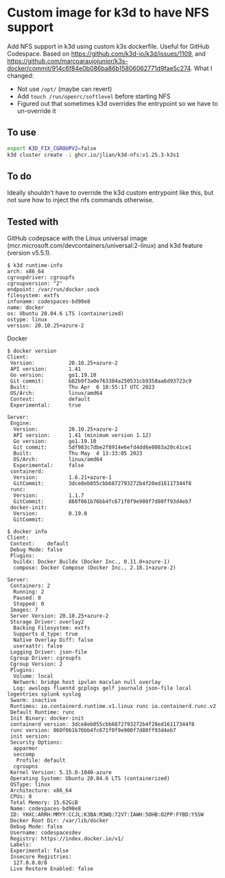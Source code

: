 # Custom image for k3d to have NFS support

Add NFS support in k3d using custom k3s dockerfile. Useful for GitHub Codespace. Based on https://github.com/k3d-io/k3d/issues/1109, and https://github.com/marcoaraujojunior/k3s-docker/commit/914c6f84e0b086ba86b15806062771d9fae5c274. What I changed:

- Not use `/opt/` (maybe can revert)
- Add `touch /run/openrc/softlevel` before starting NFS
- Figured out that sometimes k3d overrides the entrypoint so we have to un-override it

## To use

```sh
export K3D_FIX_CGROUPV2=false
k3d cluster create -i ghcr.io/jlian/k3d-nfs:v1.25.3-k3s1
```

## To do

Ideally shouldn't have to override the k3d custom entrypoint like this, but not sure how to inject the nfs commands otherwise.

## Tested with

GitHub codepsace with the Linux universal image (mcr.microsoft.com/devcontainers/universal:2-linux) and k3d feature (version v5.5.1).

```console
$ k3d runtime-info
arch: x86_64
cgroupdriver: cgroupfs
cgroupversion: "2"
endpoint: /var/run/docker.sock
filesystem: extfs
infoname: codespaces-bd98e8
name: docker
os: Ubuntu 20.04.6 LTS (containerized)
ostype: linux
version: 20.10.25+azure-2
```

Docker

```console
$ docker version
Client:
 Version:           20.10.25+azure-2
 API version:       1.41
 Go version:        go1.19.10
 Git commit:        b82b9f3a0e763304a250531cb9350aa6d93723c9
 Built:             Thu Apr  6 10:55:17 UTC 2023
 OS/Arch:           linux/amd64
 Context:           default
 Experimental:      true

Server:
 Engine:
  Version:          20.10.25+azure-2
  API version:      1.41 (minimum version 1.12)
  Go version:       go1.19.10
  Git commit:       5df983c7dbe2f8914e6efd4dd6e0083a20c41ce1
  Built:            Thu May  4 13:33:05 2023
  OS/Arch:          linux/amd64
  Experimental:     false
 containerd:
  Version:          1.6.21+azure-1
  GitCommit:        3dce8eb055cbb6872793272b4f20ed16117344f8
 runc:
  Version:          1.1.7
  GitCommit:        860f061b76bb4fc671f0f9e900f7d80ff93d4eb7
 docker-init:
  Version:          0.19.0
  GitCommit:
```

```console
$ docker info
Client:
 Context:    default
 Debug Mode: false
 Plugins:
  buildx: Docker Buildx (Docker Inc., 0.11.0+azure-1)
  compose: Docker Compose (Docker Inc., 2.18.1+azure-2)

Server:
 Containers: 2
  Running: 2
  Paused: 0
  Stopped: 0
 Images: 7
 Server Version: 20.10.25+azure-2
 Storage Driver: overlay2
  Backing Filesystem: extfs
  Supports d_type: true
  Native Overlay Diff: false
  userxattr: false
 Logging Driver: json-file
 Cgroup Driver: cgroupfs
 Cgroup Version: 2
 Plugins:
  Volume: local
  Network: bridge host ipvlan macvlan null overlay
  Log: awslogs fluentd gcplogs gelf journald json-file local logentries splunk syslog
 Swarm: inactive
 Runtimes: io.containerd.runtime.v1.linux runc io.containerd.runc.v2
 Default Runtime: runc
 Init Binary: docker-init
 containerd version: 3dce8eb055cbb6872793272b4f20ed16117344f8
 runc version: 860f061b76bb4fc671f0f9e900f7d80ff93d4eb7
 init version: 
 Security Options:
  apparmor
  seccomp
   Profile: default
  cgroupns
 Kernel Version: 5.15.0-1040-azure
 Operating System: Ubuntu 20.04.6 LTS (containerized)
 OSType: linux
 Architecture: x86_64
 CPUs: 8
 Total Memory: 15.62GiB
 Name: codespaces-bd98e8
 ID: YHXC:ARRH:MMYY:CCJL:K3BA:M3WQ:72V7:IAWH:5OHB:O2PP:FYBD:Y5SW
 Docker Root Dir: /var/lib/docker
 Debug Mode: false
 Username: codespacesdev
 Registry: https://index.docker.io/v1/
 Labels:
 Experimental: false
 Insecure Registries:
  127.0.0.0/8
 Live Restore Enabled: false
``` 